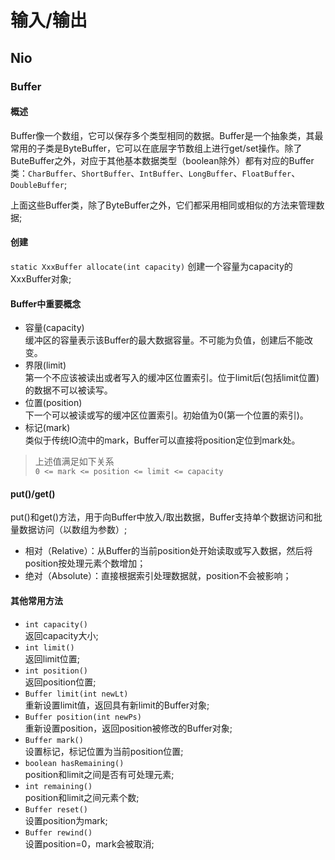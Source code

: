 # 输入/输出
## Nio
### Buffer
#### 概述

Buffer像一个数组，它可以保存多个类型相同的数据。Buffer是一个抽象类，其最常用的子类是ByteBuffer，它可以在底层字节数组上进行get/set操作。除了ButeBuffer之外，对应于其他基本数据类型（boolean除外）都有对应的Buffer类：```CharBuffer```、```ShortBuffer```、```IntBuffer```、```LongBuffer```、```FloatBuffer```、```DoubleBuffer```;

上面这些Buffer类，除了ByteBuffer之外，它们都采用相同或相似的方法来管理数据;

#### 创建

```static XxxBuffer allocate(int capacity)```
	创建一个容量为capacity的XxxBuffer对象;
	
#### Buffer中重要概念
- 容量(capacity)
	<br/>缓冲区的容量表示该Buffer的最大数据容量。不可能为负值，创建后不能改变。
- 界限(limit)
	<br/>第一个不应该被读出或者写入的缓冲区位置索引。位于limit后(包括limit位置)的数据不可以被读写。
- 位置(position)
	<br/>下一个可以被读或写的缓冲区位置索引。初始值为0(第一个位置的索引)。
- 标记(mark)
	<br/>类似于传统IO流中的mark，Buffer可以直接将position定位到mark处。
	
> 上述值满足如下关系<br/>
```0 <= mark <= position <= limit <= capacity```
	
#### put()/get()
put()和get()方法，用于向Buffer中放入/取出数据，Buffer支持单个数据访问和批量数据访问（以数组为参数）;

- 相对（Relative）：从Buffer的当前position处开始读取或写入数据，然后将position按处理元素个数增加；
- 绝对（Absolute）：直接根据索引处理数据就，position不会被影响；

#### 其他常用方法
- ```int capacity()```
	<br/>返回capacity大小;
- ```int limit()```
	<br/>返回limit位置;
- ```int position()```
	<br/>返回position位置;
- ```Buffer limit(int newLt)```
	<br/>重新设置limit值，返回具有新limit的Buffer对象;
- ```Buffer position(int newPs)```
	<br/>重新设置position，返回position被修改的Buffer对象;
- ```Buffer mark()```
	<br/>设置标记，标记位置为当前position位置;
- ```boolean hasRemaining()```
	<br/>position和limit之间是否有可处理元素;
- ```int remaining()```
	<br/>position和limit之间元素个数;
- ```Buffer reset()```
	<br/>设置position为mark;
- ```Buffer rewind()```
	<br/>设置position=0，mark会被取消;
	

